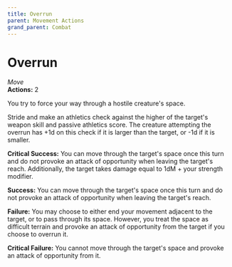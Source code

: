 ```yaml
---
title: Overrun
parent: Movement Actions
grand_parent: Combat
---
```


# Overrun
*Move*<br>
**Actions:** 2<br>

You try to force your way through a hostile creature's space.

Stride and make an athletics check against the higher of the target's weapon skill and passive athletics score. The creature attempting the overrun has +1d on this check if it is larger than the target, or -1d if it is smaller.

**Critical Success:** You can move through the target's space once this turn and do not provoke an attack of opportunity when leaving the target's reach. Additionally, the target takes damage equal to 1dM + your strength modifier.

**Success:** You can move through the target's space once this turn and do not provoke an attack of opportunity when leaving the target's reach.

**Failure:** You may choose to either end your movement adjacent to the target, or to pass through its space. However, you treat the space as difficult terrain and provoke an attack of opportunity from the target if you choose to overrun it.

**Critical Failure:** You cannot move through the target's space and provoke an attack of opportunity from it.

